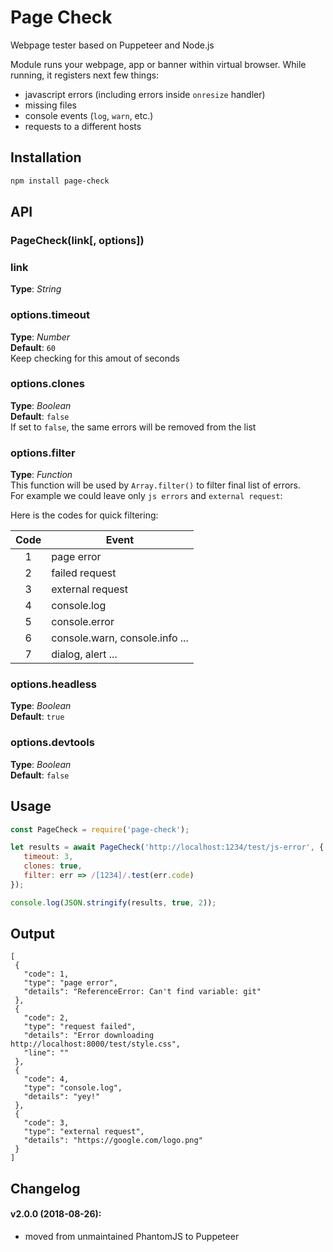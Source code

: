 # Page Check
Webpage tester based on Puppeteer and Node.js



Module runs your webpage, app or banner within virtual browser. While running, it registers next few things:
- javascript errors (including errors inside `onresize` handler)
- missing files
- console events (`log`, `warn`, etc.)
- requests to a different hosts



## Installation
```bash
npm install page-check
```



## API

### PageCheck(link[, options])

### link   
**Type**: _String_   


### options.timeout 
**Type**: _Number_   
**Default**: `60`     
Keep checking for this amout of seconds


### options.clones
**Type**: _Boolean_   
**Default**: `false`     
If set to `false`, the same errors will be removed from the list


### options.filter   
**Type**: _Function_     
This function will be used by `Array.filter()` to filter final list of errors.     
For example we could leave only `js errors` and `external request`:    

Here is the codes for quick filtering:

| Code | Event |
| :------: | ------ |
| 1 | page error |
| 2 | failed request |
| 3 | external request |
| 4 | console.log |
| 5 | console.error |
| 6 | console.warn, console.info ... |
| 7 | dialog, alert ... | 


### options.headless    
**Type**: _Boolean_     
**Default**: `true`  


### options.devtools    
**Type**: _Boolean_   
**Default**: `false`  




## Usage
```javascript
const PageCheck = require('page-check');

let results = await PageCheck('http://localhost:1234/test/js-error', {
   timeout: 3, 
   clones: true,
   filter: err => /[1234]/.test(err.code)
});

console.log(JSON.stringify(results, true, 2));
```




## Output
```
[
 {
   "code": 1,
   "type": "page error",
   "details": "ReferenceError: Can't find variable: git"
 },
 {
   "code": 2,
   "type": "request failed",
   "details": "Error downloading http://localhost:8000/test/style.css",
   "line": ""
 },
 {
   "code": 4,
   "type": "console.log",
   "details": "yey!"
 },
 {
   "code": 3,
   "type": "external request",
   "details": "https://google.com/logo.png"
 }
]
```





## Changelog 
#### v2.0.0 (2018-08-26):
- moved from unmaintained PhantomJS to Puppeteer




